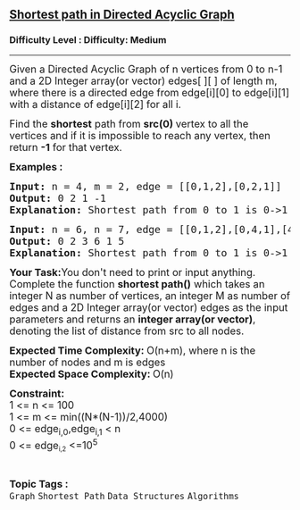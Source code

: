 <h2><a href="https://www.geeksforgeeks.org/problems/shortest-path-in-undirected-graph/1?page=14&sortBy=submissions">Shortest path in Directed Acyclic Graph</a></h2><h3>Difficulty Level : Difficulty: Medium</h3><hr><div class="problems_problem_content__Xm_eO"><p><span style="font-size: 18px;">Given a Directed Acyclic Graph of n vertices from 0 to n-1 and a 2D Integer array(or vector) edges[ ][ ] of length m, where there is a directed edge from edge[i][0] to edge[i][1] with a distance of edge[i][2] for all i.</span></p>
<p><span style="font-size: 18px;">Find the <strong>shortest</strong> path from <strong>src(0) </strong>vertex&nbsp;to all the vertices&nbsp;and if it is impossible to reach any vertex, then return&nbsp;<strong>-1</strong> for that vertex.</span></p>
<p><strong><span style="font-size: 18px;">Examples :<br></span></strong></p>
<pre><span style="font-size: 18px;"><strong>Input: </strong>n = 4, m = 2, edge = [[0,1,2],[0,2,1]]
<strong>Output: </strong>0 2 1 -1<br></span><strong><span style="font-size: 18px;">Explanation: </span></strong><span style="font-size: 18px;">Shortest path from 0 to 1 is 0-&gt;1 with edge weight 2.</span><span style="font-size: 18px;"> Shortest path from 0 to 2 is 0-&gt;2 with edge weight 1. There is no way we can reach 3, so it's -1 for 3.</span></pre>
<pre><span style="font-size: 18px;"><strong>Input: </strong>n = 6, n = 7, edge = [[0,1,2],[0,4,1],[4,5,4],[4,2,2],[1,2,3],[2,3,6],[5,3,1]]
<strong>Output: </strong>0 2 3 6 1 5<br></span><strong><span style="font-size: 18px;">Explanation: </span></strong><span style="font-size: 18px;">Shortest path from 0 to 1 is 0-&gt;1 with edge weight 2.</span><span style="font-size: 18px;"> Shortest path from 0 to 2 is 0-&gt;4-&gt;2 with edge weight 1+2=3. Shortest path from 0 to 3 is 0-&gt;4-&gt;5-&gt;3 with edge weight 1+4+1=6. Shortest path from 0 to 4 is 0-&gt;4 with edge weight 1.Shortest path from 0 to 5 is 0-&gt;4-&gt;5 with edge weight 1+4=5.</span></pre>
<p><span style="font-size: 18px;"><strong>Your Task:</strong></span><span style="font-size: 18px;">You don't need to print or input anything. Complete the function <strong>shortest path()</strong>&nbsp;which takes an integer N as number of vertices, an integer M as number of edges and a&nbsp;2D Integer array(or vector)&nbsp;edges as the input parameters and returns an <strong>integer array(or vector)</strong>, denoting&nbsp;the list&nbsp;of distance from src to all nodes.</span></p>
<p><span style="font-size: 18px;"><strong>Expected Time Complexity:&nbsp;</strong>O(n+m), where n is the number of nodes and m is edges<br><strong>Expected Space Complexity:&nbsp;</strong>O(n)</span></p>
<p><span style="font-size: 18px;"><strong>Constraint:<br></strong></span><span style="font-size: 18px;">1 &lt;= n &lt;= 100<br>1 &lt;= m &lt;= min((N*(N-1))/2,4000)<br></span><span style="font-size: 18px;">0 &lt;= edge<sub>i,0</sub>,edge<sub>i,1</sub>&nbsp;&lt;&nbsp;n<br>0 &lt;=&nbsp;</span><span style="font-size: 18px;">edge</span><sub>i,2</sub><span style="font-size: 18px;">&nbsp;&lt;=10<sup>5</sup></span></p></div><br><p><span style=font-size:18px><strong>Topic Tags : </strong><br><code>Graph</code>&nbsp;<code>Shortest Path</code>&nbsp;<code>Data Structures</code>&nbsp;<code>Algorithms</code>&nbsp;
